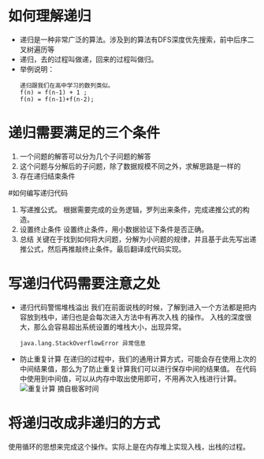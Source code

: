# 如何理解递归
- 递归是一种非常广泛的算法。涉及到的算法有DFS深度优先搜索，前中后序二叉树遍历等
- 递归，去的过程叫做递，回来的过程叫做归。
- 举例说明： 
  ```
  递归跟我们在高中学习的数列类似。
  f(n) = f(n-1) + 1 ;
  f(n) = f(n-1)+f(n-2);
  ```  

# 递归需要满足的三个条件
1. 一个问题的解答可以分为几个子问题的解答
2. 这个问题与分解后的子问题，除了数据规模不同之外，求解思路是一样的
3. 存在递归结束条件

#如何编写递归代码
1. 写递推公式。
  根据需要完成的业务逻辑，罗列出来条件，完成递推公式的构造。
2. 设置终止条件
  设置终止条件，用小数据验证下条件是否正确。
3. 总结
  关键在于找到如何将大问题，分解为小问题的规律，并且基于此先写出递推公式，然后再推敲终止条件。最后翻译成代码实现。

# 写递归代码需要注意之处
- 递归代码警惕堆栈溢出
  我们在前面说栈的时候，了解到进入一个方法都是把内容放到栈中，递归也是会每次进入方法中有再次入栈 的操作。
  入栈的深度很大，那么会容易超出系统设置的堆栈大小，出现异常。
  ```
  java.lang.StackOverflowError 异常信息
  ```
- 防止重复计算
在递归的过程中，我们的通用计算方式，可能会存在使用上次的中间结果值，那么为了防止重复计算我们可以进行保存中间的结果值。
在代码中使用到中间值，可以从内存中取出使用即可，不用再次入栈进行计算。
![重复计算 摘自极客时间](https://upload-images.jianshu.io/upload_images/4237685-82e5f824f3c77f96.png?imageMogr2/auto-orient/strip%7CimageView2/2/w/1240)
# 将递归改成非递归的方式
使用循环的思想来完成这个操作。实际上是在内存堆上实现入栈，出栈的过程。
